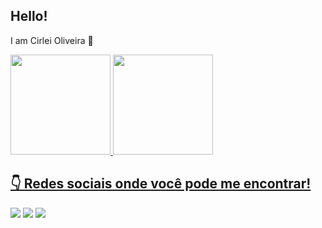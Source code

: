 ## Hello! 

I am Cirlei Oliveira 👋

<!--
**cirleioliveira/cirleioliveira** is a ✨ _special_ ✨ repository because its `README.md` (this file) appears on your GitHub profile.

Here are some ideas to get you started:

- 🔭 I’m currently working on ...
- 🌱 I’m currently learning ...
- 👯 I’m looking to collaborate on ...
- 🤔 I’m looking for help with ...
- 💬 Ask me about ...
- 📫 How to reach me: ...
- 😄 Pronouns: ...
- ⚡ Fun fact: ...

para aparecer os emojis windows ponto (.)
-->


 <div>
  <a href="https://github.com/cirleioliveira">
  <img height="160em" src="https://github-readme-stats.vercel.app/api?username=cirleioliveira&show_icons=true&theme=tokyonight&include_all_commits=true&count_private=true"/>
  <img height="160em" src="https://github-readme-stats.vercel.app/api/top-langs/?username=cirleioliveira&layout=compact&langs_count=7&theme=tokyonight"/>
</div>
  
   ## 👇 Redes sociais onde você pode me encontrar! 
 
<div> 
  <a href="https://www.instagram.com/cirlei.oliveira/" target="_blank"><img src="https://img.shields.io/badge/-Instagram-%23E4405F?style=for-the-badge&logo=instagram&logoColor=white" target="_blank"></a>
 <!--<a href="https://slack.com" target="_blank"><img src="https://img.shields.io/badge/Slack-4A154B?style=for-the-badge&logo=slack&logoColor=white" target="_blank"></a> -->
  <a href ="mailto:shirley_1979_5@hotmail.com"><img src="https://img.shields.io/badge/Microsoft_Outlook-0078D4?style=for-the-badge&logo=microsoft-outlook&logoColor=white" target="_blank"></a>
  <a href="https://www.linkedin.com/in/cirlei-de-oliveira-7a6bb9186/" target="_blank"><img src="https://img.shields.io/badge/-LinkedIn-%230077B5?style=for-the-badge&logo=linkedin&logoColor=white" target="_blank"></a> 
 
<!-- 
</div>

 ![snake gif](https://github.com/cirleioliveira/cirleioliveira/blob/output/github-contribution-grid-snake.svg)
 -->

